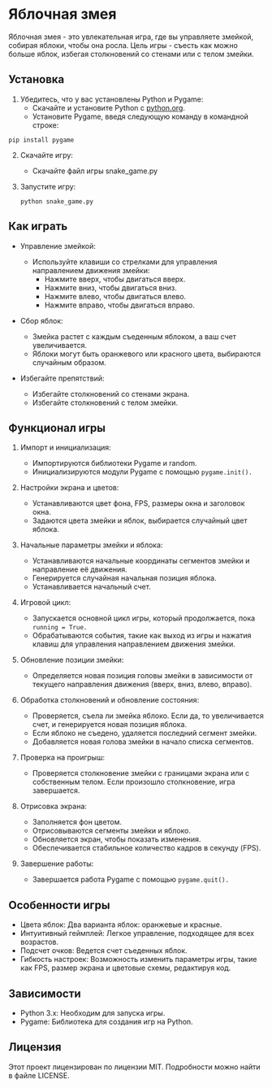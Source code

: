 # Яблочная змея

Яблочная змея - это увлекательная игра, где вы управляете змейкой, собирая яблоки, чтобы она росла. Цель игры - съесть как можно больше яблок, избегая столкновений со стенами или с телом змейки.

## Установка

1. Убедитесь, что у вас установлены Python и Pygame:
   - Скачайте и установите Python с [python.org](https://www.python.org/).
   - Установите Pygame, введя следующую команду в командной строке:
    
  ```pip install pygame```
     
2. Скачайте игру:
   - Скачайте файл игры snake_game.py

3. Запустите игру:
  
   ```python snake_game.py```
   
## Как играть

- Управление змейкой:
  - Используйте клавиши со стрелками для управления направлением движения змейки:
    - Нажмите вверх, чтобы двигаться вверх.
    - Нажмите вниз, чтобы двигаться вниз.
    - Нажмите влево, чтобы двигаться влево.
    - Нажмите вправо, чтобы двигаться вправо.

- Сбор яблок:
  - Змейка растет с каждым съеденным яблоком, а ваш счет увеличивается.
  - Яблоки могут быть оранжевого или красного цвета, выбираются случайным образом.

- Избегайте препятствий:
  - Избегайте столкновений со стенами экрана.
  - Избегайте столкновений с телом змейки.

## Функционал игры

1. Импорт и инициализация:
   - Импортируются библиотеки Pygame и random.
   - Инициализируются модули Pygame с помощью `pygame.init().`

2. Настройки экрана и цветов:
   - Устанавливаются цвет фона, FPS, размеры окна и заголовок окна.
   - Задаются цвета змейки и яблок, выбирается случайный цвет яблока.

3. Начальные параметры змейки и яблока:
   - Устанавливаются начальные координаты сегментов змейки и направление её движения.
   - Генерируется случайная начальная позиция яблока.
   - Устанавливается начальный счет.

4. Игровой цикл:
   - Запускается основной цикл игры, который продолжается, пока `running = True.`
   - Обрабатываются события, такие как выход из игры и нажатия клавиш для управления направлением движения змейки.

5. Обновление позиции змейки:
   - Определяется новая позиция головы змейки в зависимости от текущего направления движения (вверх, вниз, влево, вправо).

6. Обработка столкновений и обновление состояния:
   - Проверяется, съела ли змейка яблоко. Если да, то увеличивается счет, и генерируется новая позиция яблока.
   - Если яблоко не съедено, удаляется последний сегмент змейки.
   - Добавляется новая голова змейки в начало списка сегментов.

7. Проверка на проигрыш:
   - Проверяется столкновение змейки с границами экрана или с собственным телом. Если произошло столкновение, игра завершается.

8. Отрисовка экрана:
   - Заполняется фон цветом.
   - Отрисовываются сегменты змейки и яблоко.
   - Обновляется экран, чтобы показать изменения.
   - Обеспечивается стабильное количество кадров в секунду (FPS).

9. Завершение работы:
   - Завершается работа Pygame с помощью `pygame.quit().`

## Особенности игры

- Цвета яблок: Два варианта яблок: оранжевые и красные.
- Интуитивный геймплей: Легкое управление, подходящее для всех возрастов.
- Подсчет очков: Ведется счет съеденных яблок.
- Гибкость настроек: Возможность изменить параметры игры, такие как FPS, размер экрана и цветовые схемы, редактируя код.

## Зависимости

- Python 3.x: Необходим для запуска игры.
- Pygame: Библиотека для создания игр на Python.

## Лицензия

Этот проект лицензирован по лицензии MIT. Подробности можно найти в файле LICENSE.
